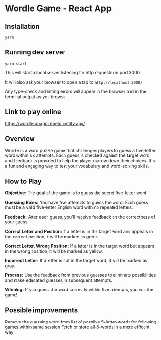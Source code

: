 # Wordle Game - React App

## Installation

```
yarn
```

## Running dev server

```
yarn start
```

This will start a local server listening for http requests on port 3000.

It will also ask your browser to open a tab to `http://localhost:3000/`

Any type-check and linting errors will appear in the browser and in the terminal output as you browse.

## Link to play online 
https://wordle-anagmrebelo.netlify.app/

## Overview
Wordle is a word puzzle game that challenges players to guess a five-letter word within six attempts. Each guess is checked against the target word, and feedback is provided to help the player narrow down their choices. It's a fun and engaging way to test your vocabulary and word-solving skills.

## How to Play
**Objective:** The goal of the game is to guess the secret five-letter word.

**Guessing Rules:** You have five attempts to guess the word. Each guess must be a valid five-letter English word with no repeated letters.

**Feedback:** After each guess, you'll receive feedback on the correctness of your guess:

**Correct Letter and Position:** If a letter is in the target word and appears in the correct position, it will be marked as green.

**Correct Letter, Wrong Position:** If a letter is in the target word but appears in the wrong position, it will be marked as yellow.

**Incorrect Letter:** If a letter is not in the target word, it will be marked as gray.

**Process:** Use the feedback from previous guesses to eliminate possibilities and make educated guesses in subsequent attempts.

**Winning:** If you guess the word correctly within five attempts, you win the game!


## Possible improvements
Remove the guessing word from list of possible 5-letter-words for following games within same session
Fetch or store all-5-words in a more efficent way
